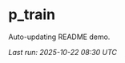 # p_train

Auto-updating README demo.

<!--START_SECTION:status-->
_Last run: 2025-10-22 08:30 UTC_
<!--END_SECTION:status-->















































































































































































































































































































































































































































































































































































































































































































































































































































































































































































































































































































































































































































































































































































































































































